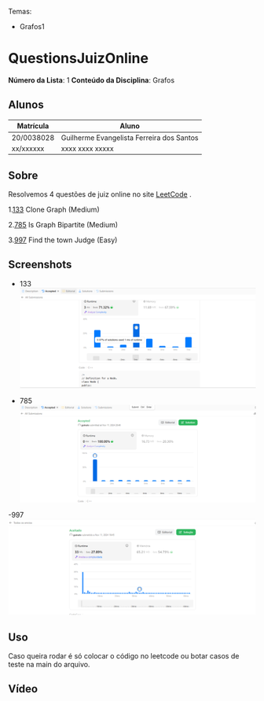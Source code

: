 
Temas:
 - Grafos1

# QuestionsJuizOnline

**Número da Lista**: 1
**Conteúdo da Disciplina**: Grafos

## Alunos
|Matrícula | Aluno |
| -- | -- |
| 20/0038028  |  Guilherme Evangelista Ferreira dos Santos |
| xx/xxxxxx  |  xxxx xxxx xxxxx |

## Sobre 
Resolvemos 4 questões de juiz online no site [LeetCode](https://leetcode.com/) . 

1.[133](https://leetcode.com/problems/clone-graph/description/) Clone Graph (Medium)

2.[785](https://leetcode.com/problems/is-graph-bipartite/description/) Is Graph Bipartite (Medium)

3.[997](https://leetcode.com/problems/find-the-town-judge/description/) Find the town Judge (Easy)

## Screenshots

- 133
![image](./images/clonarGrafo2.png)


- 785
![image](./images/bipartido.png)

-997
![image](./images/juiz.png)


## Uso 
Caso queira rodar é só colocar o código no leetcode ou botar casos de teste na main do arquivo.

## Vídeo 

